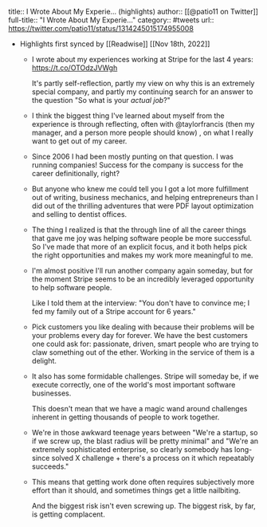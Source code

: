 title:: I Wrote About My Experie... (highlights)
author:: [[@patio11 on Twitter]]
full-title:: "I Wrote About My Experie..."
category:: #tweets
url:: https://twitter.com/patio11/status/1314245015174955008

- Highlights first synced by [[Readwise]] [[Nov 18th, 2022]]
	- I wrote about my experiences working at Stripe for the last 4 years: https://t.co/OTOdzJVWgh
	  
	  It's partly self-reflection, partly my view on why this is an extremely special company, and partly my continuing search for an answer to the question "So what is your *actual job*?"
	- I think the biggest thing I've learned about myself from the experience is through reflecting, often with @taylorfrancis (then my manager, and a person more people should know) , on what I really want to get out of my career.
	- Since 2006 I had been mostly punting on that question. I was running companies! Success for the company is success for the career definitionally, right?
	- But anyone who knew me could tell you I got a lot more fulfillment out of writing, business mechanics, and helping entrepreneurs than I did out of the thrilling adventures that were PDF layout optimization and selling to dentist offices.
	- The thing I realized is that the through line of all the career things that gave me joy was helping software people be more successful. So I've made that more of an explicit focus, and it both helps pick the right opportunities and makes my work more meaningful to me.
	- I'm almost positive I'll run another company again someday, but for the moment Stripe seems to be an incredibly leveraged opportunity to help software people.
	  
	  Like I told them at the interview: "You don't have to convince me; I fed my family out of a Stripe account for 6 years."
	- Pick customers you like dealing with because their problems will be your problems every day for forever. We have the best customers one could ask for: passionate, driven, smart people who are trying to claw something out of the ether. Working in the service of them is a delight.
	- It also has some formidable challenges. Stripe will someday be, if we execute correctly, one of the world's most important software businesses.
	  
	  This doesn't mean that we have a magic wand around challenges inherent in getting thousands of people to work together.
	- We're in those awkward teenage years between "We're a startup, so if we screw up, the blast radius will be pretty minimal" and "We're an extremely sophisticated enterprise, so clearly somebody has long-since solved X challenge + there's a process on it which repeatably succeeds."
	- This means that getting work done often requires subjectively more effort than it should, and sometimes things get a little nailbiting.
	  
	  And the biggest risk isn't even screwing up. The biggest risk, by far, is getting complacent.